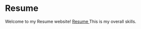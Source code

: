 # Resume
Welcome to my Resume website!
<a href="file:///D:/Muhammad/Resume/Resume.html"> Resume </a>
This is my overall skills.
